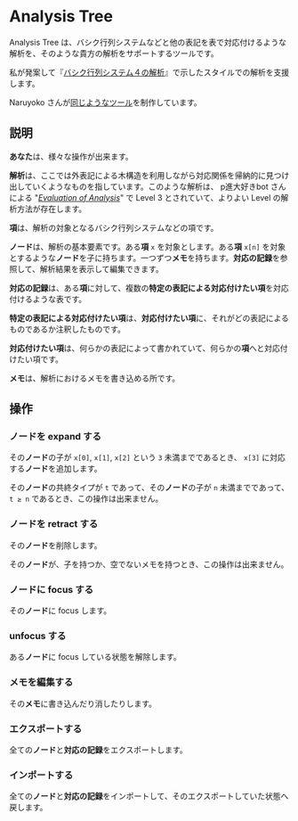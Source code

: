 # Analysis Tree

Analysis Tree は、バシク行列システムなどと他の表記を表で対応付けるような解析を、そのような貴方の解析をサポートするツールです。

私が発案して『[バシク行列システム４の解析](https://googology.wikia.org/ja/wiki/%E3%83%A6%E3%83%BC%E3%82%B6%E3%83%BC%E3%83%96%E3%83%AD%E3%82%B0:Hexirp/(2020-10-07)_%E3%83%90%E3%82%B7%E3%82%AF%E8%A1%8C%E5%88%97%E3%82%B7%E3%82%B9%E3%83%86%E3%83%A0_4_%E3%81%AE%E8%A7%A3%E6%9E%90)』で示したスタイルでの解析を支援します。

Naruyoko さんが[同じようなツール](https://github.com/Naruyoko/yaBMS/blob/41f9fde0e53e455e57c5c60abf30ca119c78f3d2/js/tree.html)を制作しています。

## 説明

**あなた**は、様々な操作が出来ます。

**解析**は、ここでは外表記による木構造を利用しながら対応関係を帰納的に見つけ出していくようなものを指しています。このような解析は、 p進大好きbot さんによる "*[Evaluation of Analysis](https://googology.wikia.org/wiki/User_blog:P%E9%80%B2%E5%A4%A7%E5%A5%BD%E3%81%8Dbot/Evaluation_of_Analysis)*" で Level 3 とされていて、よりよい Level の解析方法が存在します。

**項**は、解析の対象となるバシク行列システムなどの項です。

**ノード**は、解析の基本要素です。ある**項** `x` を対象とします。ある**項** `x[n]` を対象とするような**ノード**を子に持ちます。一つずつ**メモ**を持ちます。**対応の記録**を参照して、解析結果を表示して編集できます。

**対応の記録**は、ある**項**に対して、複数の**特定の表記による対応付けたい項**を対応付けるような表です。

**特定の表記による対応付けたい項**は、**対応付けたい項**に、それがどの表記によるものであるか注釈したものです。

**対応付けたい項**は、何らかの表記によって書かれていて、何らかの**項**へと対応付けたい項です。

**メモ**は、解析におけるメモを書き込める所です。

## 操作

### ノードを expand する

その**ノード**の子が `x[0]`, `x[1]`, `x[2]` という `3` 未満までであるとき、 `x[3]` に対応する**ノード**を追加します。

その**ノード**の共終タイプが `t` であって、その**ノード**の子が `n` 未満までであって、 `t ≥ n` であるとき、この操作は出来ません。

### ノードを retract する

その**ノード**を削除します。

その**ノード**が、子を持つか、空でないメモを持つとき、この操作は出来ません。

### ノードに focus する

その**ノード**に focus します。

### unfocus する

ある**ノード**に focus している状態を解除します。

### メモを編集する

その**メモ**に書き込んだり消したりします。

### エクスポートする

全ての**ノード**と**対応の記録**をエクスポートします。

### インポートする

全ての**ノード**と**対応の記録**をインポートして、そのエクスポートしていた状態へ戻します。
